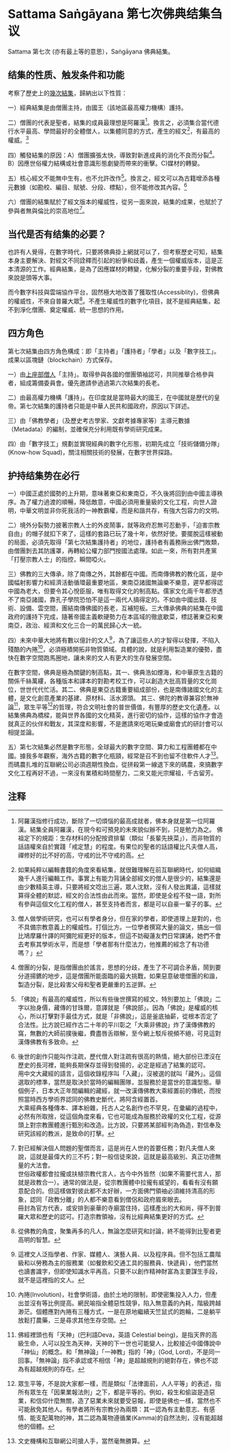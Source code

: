 ﻿# Sattama Saṅgāyana 第七次佛典结集刍议

Sattama 第七次 (亦有最上等的意思），Saṅgāyana  佛典結集。

## 结集的性质、触发条件和功能

考察了歷史上的[幾次結集](chattha.md)，歸納出以下性質：

一）經典結集是由僧團主持，由國王（該地區最高權力機構）護持。

二）僧團的代表是聖者，結集的成員最理想是阿羅漢[^1]。換言之，必須集合當代德行水平最高、學問最好的全體僧人，以集體同意的方式，產生的經文[^2]，有最高的權威。[^3]

四）觸發結集的原因：A）僧團擴張太快，導致對新進成員的消化不良而分裂[^4]。B）因應世俗權力結構或社會意識形態劇變而帶來的衝擊。C)媒材的轉變。

五）核心經文不能無中生有，也不允許改作[^5]。換言之，經文可以為古籍增添各種元數據（如勘校、編目、賦號、分段、標點），但不能修改其內容。[^6]

六）僧團的結集賦於了經文版本的權威性，從另一面來說，結集的成果，也賦於了參與者無與倫比的崇高地位[^7]。

## 当代是否有结集的必要？

也許有人覺得，在數字時代，只要將佛典掛上網就可以了，但考察歷史可知，結集本身主要解決、對經文不同詮釋而引起的紛爭和歧義，產生一個權威版本，這是正本清源的工作。經典結集，是為了因應媒材的轉變，化解分裂的重要手段，對佛教來說是頭等大事。

而今數字科技與雲端協作平台，固然極大地改善了獲取性(Accessiblity)，但佛典的權威性，不來自普羅大眾[^8]。不產生權威性的數字化項目，就不是經典結集，起不到淨化僧團、奠定權威、統一思想的作用。



## 四方角色
第七次結集由四方角色構成：即「主持者」「護持者」「學者」以及「數字技工」。成果以區塊鏈（blockchain）方式保存。

一）由[上座部僧人](project.md)「主持」。取得參與各國的僧團領袖認可，共同推舉合格參與者，組成籌備委員會。優先邀請參過過第六次結集的長老。

二）由最高權力機構「護持」。在印度就是當時最大的國王，在中國就是歷代的皇帝。第七次結集的護持者只能是中華人民共和國政府，原因以下詳述。

三）由「佛教學者」（及歷史考古學家、文獻考據專家等）主導元數據（Metadata）的編制，並確保充分利用既有學術研究成果。

四）由「數字技工」規劃並實現經典的數字化形態，初期先成立「技術儲備分隊」(Know-how Squad)，關注相關技術的發展，在數字世界探路。

## 护持结集势在必行

一）中國正處於國勢的上升期，意味著東亞和東南亞，不久後將回到由中國主導秩序。為了權力過渡的順暢，降低敵意，中國必須用重量級的文化工程，向世人證明，中華文明並非你死我活的一神教霸權，而是和諧共存，有強大包容力的文明。

二）境外分裂勢力披著宗教人士的外皮鬧事，就等政府忍無可忍動手，「迫害宗教自由」的帽子就扣下來了，這樣的套路已玩了幾十年，依然好使。要擺脫這樣被動的局面，必須先取得「第七次結集護持者」的地位，護持者有義務揪出佛門敗類，由僧團剝去其防護罩，再轉給公權力部門按國法處理。如此一來，所有對共產黨「打壓宗教人士」的指控，瞬間啞火。

三）佛教的三大傳承，除了南傳之外，其餘都在中國。而南傳佛教的教化區，是中國幅射影響力和經濟活動循環最重要地區，東南亞諸國無論樂不樂意，遲早都得認中國為老大，但要令其心悅臣服，唯有取得文化的制高點。儒家文化兩千年都滲透不了南亞諸國，靠孔子學院恐怕不是這一兩代人搞得定的。不如由中國出錢、技術、設備、雲空間，團結南傳佛國的長老，互補短板。三大傳承佛典的結集在中國政府的護持下完成，隨著帝國主義軟硬勢力在本區域的徹底歇菜，標誌著東亞和東南亞，政治、經濟和文化三合一的萬民歸心大一統。

四）未來中華大地將有數以億計的文人[^9]，為了讓這些人的才智得以發揮，不陷入殘酷的內捲[^10]，必須極積開拓非物質領域。具體的說，就是利用製造業的優勢，盡快在數字空間跑馬圈地，讓未來的文人有更大的生存發展空間。

在數字空間，佛典是極為關鍵的制高點，其一、佛典浩如煙海，和中華原生古籍的關係千絲萬縷，各種版本和譯本的對勘考校工作，可以創造大批高質量的文化崗位，世世代代忙活。其二、佛典是東亞古籍重要組成部份，也是南傳諸國文化的主體，是文化創意產業的基建、原材料、活水源頭。 其三、佛陀的教導兼容於無神論[^11]，眾生平等[^12]的哲理，符合文明社會的普世價值，有豐厚的歷史文化遺產。以結集佛典為橋樑，能與世界各國的文化精英，進行密切的協作，這樣的協作才會造就真正的伙伴和戰友，其深度和影響，不是邀請來吃喝玩樂或廟會式的研討會可以相提並論。

五）第七次結集必然是數字形態，全球最大的數字空間、算力和工程團體都在中國。據我多年觀察，海外古籍的數字化瓶頸，經常是召不到也留不住軟件人才[^13]。而碼農扎堆的互聯網公司必須週期性換血，從拼殺第一線退下來的碼農，來搞數字文化工程再好不過，一來沒有業積和時間壓力，二來又能光宗耀祖，千古留芳。

## 注释
[^1]: 阿羅漢指修行成功，斷除了一切煩惱的最高成就者，佛本身就是第一位阿羅漢。結集全員阿羅漢，在現今和可預見的未來貌似辦不到，只是勉力為之。 佛祖定下的規距：生存材料的分配按資排輩（類似「長輩先挾菜」），而非物質的話語權來自於實踐「戒定慧」的程度。有果位的聖者的話語權比凡夫僧人高，禪修好的比不好的高，守戒的比不守戒的高。

[^2]: 如果純粹以編輯書籍的角度來看結集，就很難理解在前互聯網時代，如何組織幾千人進行編輯工作。事實上有能力背誦全部經文的僧人是很少的，結集還是由少數精英主導，只要將經文唸出三遍，眾人沈默，沒有人發出異議，這樣就算得全體的默認，經文的合法性由此而來。當然，即使是全程不發一語，對所有參與這個文化工程的僧人，甚至支持者而言，都是可以自豪一輩子的事。

[^3]: 僧人做學術研究，也可以有學者身分，但在家的學者，即使道理上是對的，也不具備宗教意義上的權威性。打個比方。一位學者撰寫大量的論文，搞出一個比鳩摩羅什譯的阿彌陀經更好的版本，但這不妨礙蓮友們日常課誦，她們不會去考察其學術水平，而是想「學者那有什麼法力，他推薦的經念了有功德嗎？」

[^4]: 僧團的分裂，是指僧團由於謠言，思想的分歧，產生了不可調合矛盾，鬧到要分道揚鑣的地步，這是僧團所能面臨的最大挑戰，如果惡意破壞僧團的和諧，製造分裂，是比殺害父母和聖者更嚴重的五逆罪。

[^5]:「佛說」有最高的權威性，所以有些後世撰寫的經文，特別要加上「佛說」二字以抬身價，藏傳的甘珠爾，意譯就是「佛說部」。因為「佛說」是權威的核心，所以打擊對手最佳方式，就是「非佛說」，這是釜底抽薪，從根本否定了合法性。比方說已經作古二十年的平川彰之「大乘非佛說」炸了漢傳佛教的窩，無數的大師前撲後繼，費盡唇舌辯解，至今網上駁斥視頻不絕，可見這對漢傳佛教有多致命。

[^6]: 後世的創作只能叫作注疏，歷代僧人對注疏有很高的熱情，絕大部份已湮沒在歷史的長河裡，能夠長期保存並得到發揚的，必定是經過了結集的認可。<br/>用中文大藏經的語言，這個收錄程序叫「入藏」，沒被選的就叫「藏外」。這個選取的標準，當然是取決於當時的編輯團隊，並服務於是當世的意識型態。舉個例子，日本大正年間編輯的藏經，就一改漢傳佛教大乘經置前的傳統，而按照當時西方學術界認同的佛教史斷代，將阿含經置首。<br/>大乘經典各種傳本、譯本紛雜，托古人之名創作也不罕見，在彙編的過程中，必然有所取捨，從這個角度來看，它也可能成為服務於政權的文化工程，從源頭上對宗教團體進行甄別和改造。比方說，只要將某部經判為偽造，對信奉及研究該經的教派，是致命的打擊。

[^7]: 對已經解決個人問題的聖僧而言，這是尚在人世的首要任務；對凡夫僧人來說，這就是最偉大的三不朽；對一般信徒來說，這就是最高級別、真正功德無量的大法會。<br/>世俗政權都會拉攏或扶植宗教代言人，古今中外皆然（如果不需要代言人，那就是政教合一）。通常的做法是，從宗教團體中拉攏有威望的，看看有沒有願意配合的。但這樣做對彼此都不太好辦，一方面佛門領䄂必須維持清高的形象，認同「政教分離」的人都不樂意看到僧侶和政府眉來眼去。<br/>冊封為官方代表，或安排到豪華的寺廟當住持，這樣產出的大和尚，得不到普羅大眾和歷史的認可。打造宗教領袖，沒有比經典結集更好的方式。

[^8]: 從佛教的角度，聚集再多的凡人，無論怎麼研究和討論，終不能得到比聖者更高明的智慧。

[^9]: 這裡文人泛指學者、作家、媒體人、演藝人員、以及程序員。但不包括工農階級和以勞務為主的服務業（如餐飲和交通工具的服務員、快遞員），他們當然也讀書識字，但即使知識水平再高，只要不以創作精神財富為主要謀生手段，就不是這裡指的文人。 

[^10]: 內捲(Involution)，社會學術語，由於土地的限制，即使密集投入人力，但產出並沒有等比例提高。網民喻指全體惡性競爭，陷入無意義的內耗，階級跨越渺茫。個體應對內捲有三種方式，一是在原地繼續天竺鼠式的跑輪，二是躺平放鬆打農藥，三是尋求其他生存空間。

[^11]: 佛經裡頭也有「天神」(巴利語Deva，英語 Celestial being)，是指天界的高級生命，人可以投生為天神，天神的下一世也可能變人，比較接近中國傳說中「神仙」的概念。和「無神論」「一神教」指的「神」(God, Lord)，不是同一回事。「無神論」指不承認或不相信「神」是超越規則的絕對存在，佛也不認為有超越規則的存在。

[^12]: 眾生平等，不是說大家都一樣，而是類似「法律面前，人人平等」的表述，指所有眾生在「因果業報法則」之下，都是平等的。例如，殺生和偷盜是造惡業，和信仰什麼無關，造了惡業未來就要受惡報，即使是佛也一樣，當然也不可能赦免其他人。有學者將所有宗教分為兩類：其一認為有主動意志、有感情、能支配萬物的神，其二認為萬物遵循業(Kamma)的自然法則，沒有能超越他的個體。

[^13]: 文史機構和互聯網公司搶人手，當然毫無勝算。
